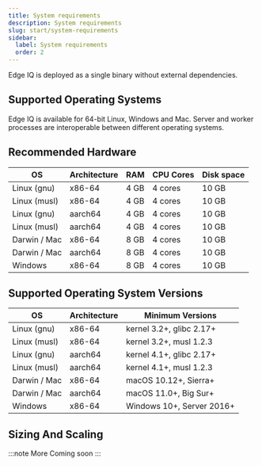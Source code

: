 ```yaml
---
title: System requirements
description: System requirements
slug: start/system-requirements
sidebar:
  label: System requirements
  order: 2
---
```


Edge IQ is deployed as a single binary without external dependencies.

## Supported Operating Systems

Edge IQ is available for 64-bit Linux, Windows and Mac. Server and worker processes are interoperable between different operating systems.

## Recommended Hardware

| OS           | Architecture | RAM  | CPU Cores | Disk space |
| ------------ | ------------ | ---- | --------- | ---------- |
| Linux (gnu)  | x86-64       | 4 GB | 4 cores   | 10 GB      |
| Linux (musl) | x86-64       | 4 GB | 4 cores   | 10 GB      |
| Linux (gnu)  | aarch64      | 4 GB | 4 cores   | 10 GB      |
| Linux (musl) | aarch64      | 4 GB | 4 cores   | 10 GB      |
| Darwin / Mac | x86-64       | 8 GB | 4 cores   | 10 GB      |
| Darwin / Mac | aarch64      | 8 GB | 4 cores   | 10 GB      |
| Windows      | x86-64       | 8 GB | 4 cores   | 10 GB      |

## Supported Operating System Versions

| OS           | Architecture | Minimum Versions          |
| ------------ | ------------ | ------------------------- |
| Linux (gnu)  | x86-64       | kernel 3.2+, glibc 2.17+  |
| Linux (musl) | x86-64       | kernel 3.2+, musl 1.2.3   |
| Linux (gnu)  | aarch64      | kernel 4.1+, glibc 2.17+  |
| Linux (musl) | aarch64      | kernel 4.1+, musl 1.2.3   |
| Darwin / Mac | x86-64       | macOS 10.12+, Sierra+     |
| Darwin / Mac | aarch64      | macOS 11.0+, Big Sur+     |
| Windows      | x86-64       | Windows 10+, Server 2016+ |

## Sizing And Scaling

:::note
More Coming soon
:::

